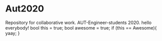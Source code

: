 # Aut2020
Repository for collaborative work. AUT-Engineer-students 2020.
hello everybody!
bool this = true;
bool awesome = true;
if (this == Awesome){
yaay;
}
